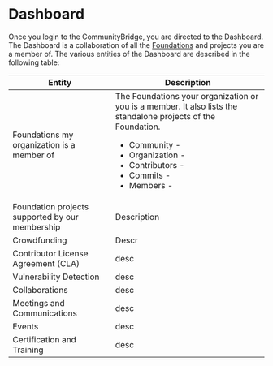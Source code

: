 # Dashboard

Once you login to the CommunityBridge, you are directed to the Dashboard. The Dashboard is a collaboration of all the [Foundations](https://github.com/communitybridge/communitybridge.github.io/blob/master/Foundation/what-are-foundations.md) and projects you are a member of. 
The various entities of the Dashboard are described in the following table:

|Entity| Description|
|---|---|
|Foundations my organization is a member of|The Foundations your organization or you is a member. It also lists the standalone projects of the Foundation. <ul><li>Community - </li><li>Organization - </li><li>Contributors - </li><li>Commits - </li><li>Members - </li></ul> |
|Foundation projects supported by our membership|Description|
|Crowdfunding|Descr|
|Contributor License Agreement (CLA)|desc|
|Vulnerability Detection|desc|
|Collaborations|desc|
|Meetings and Communications|desc|
|Events|desc|
|Certification and Training|desc|
